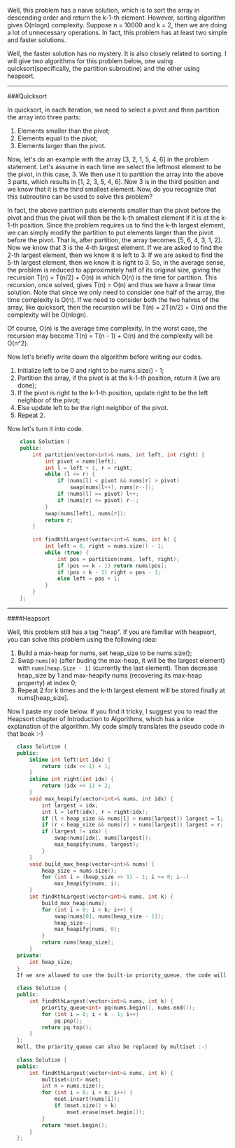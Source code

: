Well, this problem has a naive solution, which is to sort the array in descending order and return the k-1-th element. However, sorting algorithm gives O(nlogn) complexity. Suppose n = 10000 and k = 2, then we are doing a lot of unnecessary operations. In fact, this problem has at least two simple and faster solutions.

  Well, the faster solution has no mystery. It is also closely related to sorting. I will give two algorithms for this problem below, one using quicksort(specifically, the partition subroutine) and the other using heapsort.

---
###Quicksort

In quicksort, in each iteration, we need to select a pivot and then partition the array into three parts:  

1. Elements smaller than the pivot;  
2. Elements equal to the pivot;  
3. Elements larger than the pivot.   

Now, let's do an example with the array [3, 2, 1, 5, 4, 6] in the problem statement. Let's assume in each time we select the leftmost element to be the pivot, in this case, 3. We then use it to partition the array into the above 3 parts, which results in [1, 2, 3, 5, 4, 6]. Now 3 is in the third position and we know that it is the third smallest element. Now, do you recognize that this subroutine can be used to solve this problem?

In fact, the above partition puts elements smaller than the pivot before the pivot and thus the pivot will then be the k-th smallest element if it is at the k-1-th position. Since the problem requires us to find the k-th largest element, we can simply modify the partition to put elements larger than the pivot before the pivot. That is, after partition, the array becomes [5, 6, 4, 3, 1, 2]. Now we know that 3 is the 4-th largest element. If we are asked to find the 2-th largest element, then we know it is left to 3. If we are asked to find the 5-th largest element, then we know it is right to 3. So, in the average sense, the problem is reduced to approximately half of its original size, giving the recursion T(n) = T(n/2) + O(n) in which O(n) is the time for partition. This recursion, once solved, gives T(n) = O(n) and thus we have a linear time solution. Note that since we only need to consider one half of the array, the time complexity is O(n). If we need to consider both the two halves of the array, like quicksort, then the recursion will be T(n) = 2T(n/2) + O(n) and the complexity will be O(nlogn).

Of course, O(n) is the average time complexity. In the worst case, the recursion may become T(n) = T(n - 1) + O(n) and the complexity will be O(n^2).

Now let's briefly write down the algorithm before writing our codes.

1. Initialize left to be 0 and right to be nums.size() - 1;
2. Partition the array, if the pivot is at the k-1-th position, return it (we are done);
3. If the pivot is right to the k-1-th position, update right to be the left neighbor of the pivot;
4. Else update left to be the right neighbor of the pivot.  
5. Repeat 2.    

Now let's turn it into code.  
```c++
    class Solution { 
    public:
        int partition(vector<int>& nums, int left, int right) {
            int pivot = nums[left];
            int l = left + 1, r = right;
            while (l <= r) {
                if (nums[l] < pivot && nums[r] > pivot)
                    swap(nums[l++], nums[r--]);
                if (nums[l] >= pivot) l++; 
                if (nums[r] <= pivot) r--;
            }
            swap(nums[left], nums[r]);
            return r;
        }
    
        int findKthLargest(vector<int>& nums, int k) {
            int left = 0, right = nums.size() - 1;
            while (true) {
                int pos = partition(nums, left, right);
                if (pos == k - 1) return nums[pos];
                if (pos > k - 1) right = pos - 1;
                else left = pos + 1;
            }
        }
    };
```

---
    
####Heapsort

Well, this problem still has a tag "heap". If you are familiar with heapsort, you can solve this problem using the following idea:

1. Build a max-heap for nums, set heap_size to be nums.size();
2. Swap `nums[0]` (after buding the max-heap, it will be the largest element) with `nums[heap.Size - 1]` (currently the last element). Then decrease heap_size by 1 and max-heapify nums (recovering its max-heap property) at index 0;
3. Repeat 2 for k times and the k-th largest element will be stored finally at nums[heap_size].  

Now I paste my code below. If you find it tricky, I suggest you to read the Heapsort chapter of Introduction to Algorithms, which has a nice explanation of the algorithm. My code simply translates the pseudo code in that book :-)
 ```c++   
    class Solution {
    public:   
        inline int left(int idx) {
            return (idx << 1) + 1;
        }
        inline int right(int idx) {
            return (idx << 1) + 2;
        }
        void max_heapify(vector<int>& nums, int idx) {
            int largest = idx;
            int l = left(idx), r = right(idx);
            if (l < heap_size && nums[l] > nums[largest]) largest = l;
            if (r < heap_size && nums[r] > nums[largest]) largest = r;
            if (largest != idx) {
                swap(nums[idx], nums[largest]);
                max_heapify(nums, largest);
            }
        }
        void build_max_heap(vector<int>& nums) {
            heap_size = nums.size();
            for (int i = (heap_size >> 1) - 1; i >= 0; i--)
                max_heapify(nums, i);
        }
        int findKthLargest(vector<int>& nums, int k) {
            build_max_heap(nums);
            for (int i = 0; i < k; i++) {
                swap(nums[0], nums[heap_size - 1]);
                heap_size--;
                max_heapify(nums, 0);
            }
            return nums[heap_size];
        }
    private:
        int heap_size;
    }
    If we are allowed to use the built-in priority_queue, the code will be much more shorter :-)
    
    class Solution {
    public:
        int findKthLargest(vector<int>& nums, int k) {
            priority_queue<int> pq(nums.begin(), nums.end());
            for (int i = 0; i < k - 1; i++)
                pq.pop(); 
            return pq.top();
        }
    }; 
    Well, the priority_queue can also be replaced by multiset :-)
    
    class Solution {
    public:
        int findKthLargest(vector<int>& nums, int k) {
            multiset<int> mset;
            int n = nums.size();
            for (int i = 0; i < n; i++) { 
                mset.insert(nums[i]);
                if (mset.size() > k)
                    mset.erase(mset.begin());
            }
            return *mset.begin();
        }
    };
```
